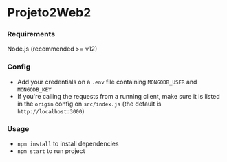 # Projeto2Web2

### Requirements
Node.js (recommended >= v12)

### Config
- Add your credentials on a `.env` file containing `MONGODB_USER` and `MONGODB_KEY`
- If you're calling the requests from a running client, make sure it is listed in the `origin` config on `src/index.js` (the default is `http://localhost:3000`)

### Usage
- `npm install` to install dependencies
- `npm start` to run project
